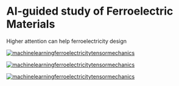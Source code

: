 # AI-guided study of Ferroelectric Materials

Higher attention can help ferroelectricity design

[![machinelearningferroelectricitytensormechanics](https://img.shields.io/badge/nattnferro-streamlit-red)](https://nth-order-attention-ferroelectricity.streamlit.app/)

[![machinelearningferroelectricitytensormechanics](https://img.shields.io/badge/abstractanalyzer-streamlit-red)](https://ferroelectrics-abstractanalyzer.streamlit.app/)

[![machinelearningferroelectricitytensormechanics](https://img.shields.io/badge/advabstractanalyzer-streamlit-red)](https://ferroelectrics-advancedabstractanalyzer.streamlit.app/)

